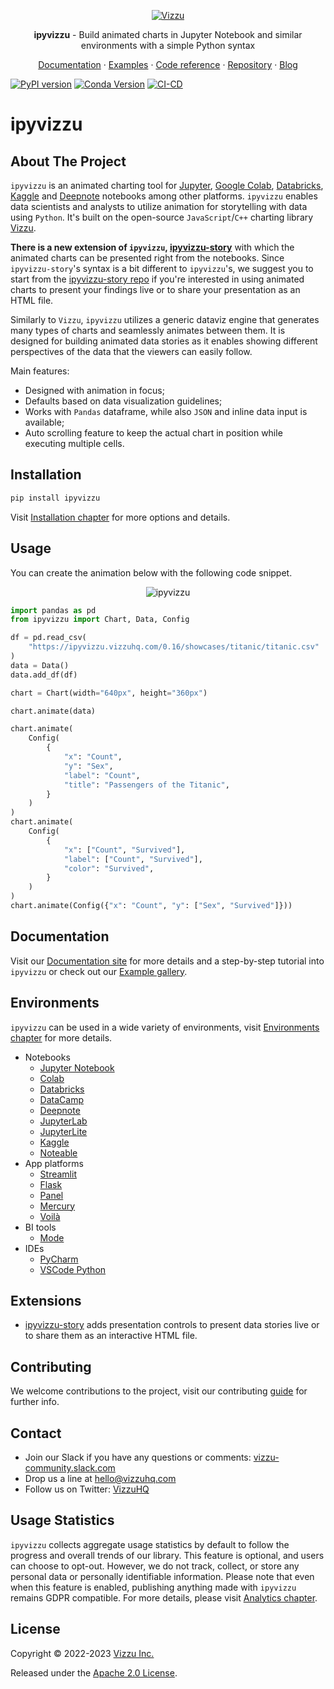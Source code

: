 <p align="center">
  <a href="https://ipyvizzu.vizzuhq.com/0.16/">
    <img src="https://lib.vizzuhq.com/0.8/readme/infinite-60.gif" alt="Vizzu" />
  </a>
  <p align="center"><b>ipyvizzu</b> - Build animated charts in Jupyter Notebook and similar environments with a simple Python syntax</p>
  <p align="center">
    <a href="https://ipyvizzu.vizzuhq.com/0.16/">Documentation</a>
    · <a href="https://ipyvizzu.vizzuhq.com/0.16/examples/">Examples</a>
    · <a href="https://ipyvizzu.vizzuhq.com/0.16/reference/ipyvizzu/">Code reference</a>
    · <a href="https://github.com/vizzuhq/ipyvizzu">Repository</a>
    · <a href="https://blog.vizzuhq.com">Blog</a>
  </p>
</p>

[![PyPI version](https://badge.fury.io/py/ipyvizzu.svg)](https://badge.fury.io/py/ipyvizzu)
[![Conda Version](https://img.shields.io/conda/vn/conda-forge/ipyvizzu.svg)](https://anaconda.org/conda-forge/ipyvizzu)
[![CI-CD](https://github.com/vizzuhq/ipyvizzu/actions/workflows/cicd.yml/badge.svg?branch=main)](https://github.com/vizzuhq/ipyvizzu/actions/workflows/cicd.yml)

# ipyvizzu

## About The Project

`ipyvizzu` is an animated charting tool for [Jupyter](https://jupyter.org),
[Google Colab](https://colab.research.google.com),
[Databricks](https://docs.databricks.com/notebooks),
[Kaggle](https://www.kaggle.com/code) and [Deepnote](https://deepnote.com)
notebooks among other platforms. `ipyvizzu` enables data scientists and analysts
to utilize animation for storytelling with data using `Python`. It's built on
the open-source `JavaScript`/`C++` charting library
[Vizzu](https://github.com/vizzuhq/vizzu-lib).

**There is a new extension of `ipyvizzu`,
[ipyvizzu-story](https://vizzuhq.github.io/ipyvizzu-story/)** with which the
animated charts can be presented right from the notebooks. Since
`ipyvizzu-story`'s syntax is a bit different to `ipyvizzu`'s, we suggest you to
start from the [ipyvizzu-story repo](https://github.com/vizzuhq/ipyvizzu-story)
if you're interested in using animated charts to present your findings live or
to share your presentation as an HTML file.

Similarly to `Vizzu`, `ipyvizzu` utilizes a generic dataviz engine that
generates many types of charts and seamlessly animates between them. It is
designed for building animated data stories as it enables showing different
perspectives of the data that the viewers can easily follow.

Main features:

- Designed with animation in focus;
- Defaults based on data visualization guidelines;
- Works with `Pandas` dataframe, while also `JSON` and inline data input is
  available;
- Auto scrolling feature to keep the actual chart in position while executing
  multiple cells.

## Installation

```sh
pip install ipyvizzu
```

Visit [Installation chapter](https://ipyvizzu.vizzuhq.com/0.16/installation/)
for more options and details.

## Usage

You can create the animation below with the following code snippet.

<p align="center">
  <img src="https://ipyvizzu.vizzuhq.com/0.16/assets/ipyvizzu-promo.gif" alt="ipyvizzu" />
</p>

```python
import pandas as pd
from ipyvizzu import Chart, Data, Config

df = pd.read_csv(
    "https://ipyvizzu.vizzuhq.com/0.16/showcases/titanic/titanic.csv"
)
data = Data()
data.add_df(df)

chart = Chart(width="640px", height="360px")

chart.animate(data)

chart.animate(
    Config(
        {
            "x": "Count",
            "y": "Sex",
            "label": "Count",
            "title": "Passengers of the Titanic",
        }
    )
)
chart.animate(
    Config(
        {
            "x": ["Count", "Survived"],
            "label": ["Count", "Survived"],
            "color": "Survived",
        }
    )
)
chart.animate(Config({"x": "Count", "y": ["Sex", "Survived"]}))
```

## Documentation

Visit our [Documentation site](https://ipyvizzu.vizzuhq.com/0.16/) for more
details and a step-by-step tutorial into `ipyvizzu` or check out our
[Example gallery](https://ipyvizzu.vizzuhq.com/0.16/examples/).

## Environments

`ipyvizzu` can be used in a wide variety of environments, visit
[Environments chapter](https://ipyvizzu.vizzuhq.com/0.16/environments/) for
more details.

- Notebooks
  - [Jupyter Notebook](https://ipyvizzu.vizzuhq.com/0.16/environments/notebook/jupyternotebook/)
  - [Colab](https://ipyvizzu.vizzuhq.com/0.16/environments/notebook/colab/)
  - [Databricks](https://ipyvizzu.vizzuhq.com/0.16/environments/notebook/databricks/)
  - [DataCamp](https://ipyvizzu.vizzuhq.com/0.16/environments/notebook/datacamp/)
  - [Deepnote](https://ipyvizzu.vizzuhq.com/0.16/environments/notebook/deepnote/)
  - [JupyterLab](https://ipyvizzu.vizzuhq.com/0.16/environments/notebook/jupyterlab/)
  - [JupyterLite](https://ipyvizzu.vizzuhq.com/0.16/environments/notebook/jupyterlite/)
  - [Kaggle](https://ipyvizzu.vizzuhq.com/0.16/environments/notebook/kaggle/)
  - [Noteable](https://ipyvizzu.vizzuhq.com/0.16/environments/notebook/noteable/)
- App platforms
  - [Streamlit](https://ipyvizzu.vizzuhq.com/0.16/environments/platform/streamlit/)
  - [Flask](https://ipyvizzu.vizzuhq.com/0.16/environments/platform/flask/)
  - [Panel](https://ipyvizzu.vizzuhq.com/0.16/environments/platform/panel/)
  - [Mercury](https://ipyvizzu.vizzuhq.com/0.16/environments/platform/mercury/)
  - [Voilà](https://ipyvizzu.vizzuhq.com/0.16/environments/platform/voila/)
- BI tools
  - [Mode](https://ipyvizzu.vizzuhq.com/0.16/environments/bi/mode/)
- IDEs
  - [PyCharm](https://ipyvizzu.vizzuhq.com/0.16/environments/ide/pycharm/)
  - [VSCode Python](https://ipyvizzu.vizzuhq.com/0.16/environments/ide/vscode/)

## Extensions

- [ipyvizzu-story](https://ipyvizzu-story.vizzuhq.com/) adds presentation
  controls to present data stories live or to share them as an interactive HTML
  file.

## Contributing

We welcome contributions to the project, visit our contributing
[guide](https://ipyvizzu.vizzuhq.com/0.16/CONTRIBUTING/) for further info.

## Contact

- Join our Slack if you have any questions or comments:
  [vizzu-community.slack.com](https://join.slack.com/t/vizzu-community/shared_invite/zt-w2nqhq44-2CCWL4o7qn2Ns1EFSf9kEg)
- Drop us a line at hello@vizzuhq.com
- Follow us on Twitter: [VizzuHQ](https://twitter.com/VizzuHQ)

## Usage Statistics

`ipyvizzu` collects aggregate usage statistics by default to follow the progress
and overall trends of our library. This feature is optional, and users can
choose to opt-out. However, we do not track, collect, or store any personal data
or personally identifiable information. Please note that even when this feature
is enabled, publishing anything made with `ipyvizzu` remains GDPR compatible.
For more details, please visit
[Analytics chapter](https://ipyvizzu.vizzuhq.com/0.16/tutorial/chart_settings/#analytics).

## License

Copyright © 2022-2023 [Vizzu Inc.](https://vizzuhq.com)

Released under the
[Apache 2.0 License](https://ipyvizzu.vizzuhq.com/0.16/LICENSE/).
